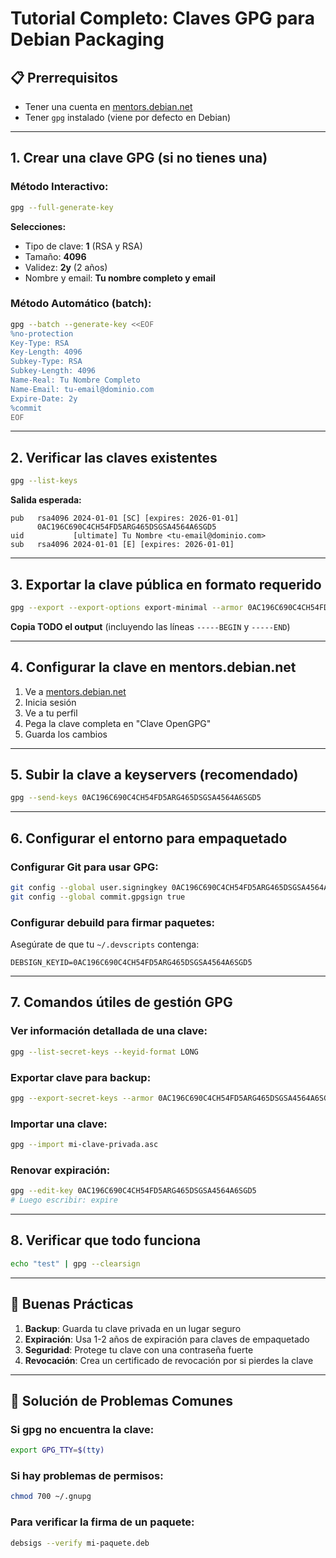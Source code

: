 # Tutorial Completo: Claves GPG para Debian Packaging

## 📋 Prerrequisitos
- Tener una cuenta en [mentors.debian.net](https://mentors.debian.net)
- Tener `gpg` instalado (viene por defecto en Debian)

---

## 1. **Crear una clave GPG (si no tienes una)**

### Método Interactivo:
```bash
gpg --full-generate-key
```
**Selecciones:**
- Tipo de clave: **1** (RSA y RSA)
- Tamaño: **4096**
- Validez: **2y** (2 años)
- Nombre y email: **Tu nombre completo y email**

### Método Automático (batch):
```bash
gpg --batch --generate-key <<EOF
%no-protection
Key-Type: RSA
Key-Length: 4096
Subkey-Type: RSA
Subkey-Length: 4096
Name-Real: Tu Nombre Completo
Name-Email: tu-email@dominio.com
Expire-Date: 2y
%commit
EOF
```

---

## 2. **Verificar las claves existentes**

```bash
gpg --list-keys
```
**Salida esperada:**
```
pub   rsa4096 2024-01-01 [SC] [expires: 2026-01-01]
      0AC196C690C4CH54FD5ARG465DSGSA4564A6SGD5
uid           [ultimate] Tu Nombre <tu-email@dominio.com>
sub   rsa4096 2024-01-01 [E] [expires: 2026-01-01]
```

---

## 3. **Exportar la clave pública en formato requerido**

```bash
gpg --export --export-options export-minimal --armor 0AC196C690C4CH54FD5ARG465DSGSA4564A6SGD5
```

**Copia TODO el output** (incluyendo las líneas `-----BEGIN` y `-----END`)

---

## 4. **Configurar la clave en mentors.debian.net**

1. Ve a [mentors.debian.net](https://mentors.debian.net)
2. Inicia sesión
3. Ve a tu perfil
4. Pega la clave completa en "Clave OpenGPG"
5. Guarda los cambios

---

## 5. **Subir la clave a keyservers (recomendado)**

```bash
gpg --send-keys 0AC196C690C4CH54FD5ARG465DSGSA4564A6SGD5
```

---

## 6. **Configurar el entorno para empaquetado**

### Configurar Git para usar GPG:
```bash
git config --global user.signingkey 0AC196C690C4CH54FD5ARG465DSGSA4564A6SGD5
git config --global commit.gpgsign true
```

### Configurar debuild para firmar paquetes:
Asegúrate de que tu `~/.devscripts` contenga:
```
DEBSIGN_KEYID=0AC196C690C4CH54FD5ARG465DSGSA4564A6SGD5
```

---

## 7. **Comandos útiles de gestión GPG**

### Ver información detallada de una clave:
```bash
gpg --list-secret-keys --keyid-format LONG
```

### Exportar clave para backup:
```bash
gpg --export-secret-keys --armor 0AC196C690C4CH54FD5ARG465DSGSA4564A6SGD5 > mi-clave-privada.asc
```

### Importar una clave:
```bash
gpg --import mi-clave-privada.asc
```

### Renovar expiración:
```bash
gpg --edit-key 0AC196C690C4CH54FD5ARG465DSGSA4564A6SGD5
# Luego escribir: expire
```

---

## 8. **Verificar que todo funciona**

```bash
echo "test" | gpg --clearsign
```

---

## 🚨 **Buenas Prácticas**

1. **Backup**: Guarda tu clave privada en un lugar seguro
2. **Expiración**: Usa 1-2 años de expiración para claves de empaquetado
3. **Seguridad**: Protege tu clave con una contraseña fuerte
4. **Revocación**: Crea un certificado de revocación por si pierdes la clave

---

## 🔧 **Solución de Problemas Comunes**

### Si gpg no encuentra la clave:
```bash
export GPG_TTY=$(tty)
```

### Si hay problemas de permisos:
```bash
chmod 700 ~/.gnupg
```

### Para verificar la firma de un paquete:
```bash
debsigs --verify mi-paquete.deb
```
